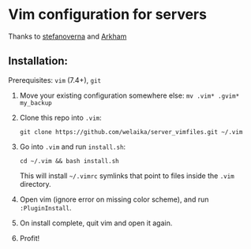 Vim configuration for servers
=============================

Thanks to [stefanoverna](https://github.com/stefanoverna) and [Arkham](https://github.com/Arkham)

## Installation:

Prerequisites: `vim` (7.4+), `git`

1. Move your existing configuration somewhere else:
   `mv .vim* .gvim* my_backup`

2. Clone this repo into `.vim`:

   `git clone https://github.com/welaika/server_vimfiles.git ~/.vim`

3. Go into `.vim` and run `install.sh`:

   `cd ~/.vim && bash install.sh`

   This will install `~/.vimrc` symlinks that point to
   files inside the `.vim` directory.

4. Open vim (ignore error on missing color scheme), and run `:PluginInstall`.

5. On install complete, quit vim and open it again.

6. Profit!
